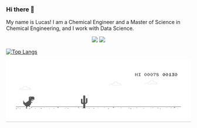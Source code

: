 ### Hi there 👋

My name is Lucas! I am a Chemical Engineer and a Master of Science in Chemical Engineering, and I work with Data Science. 

<p align="center">
  <img width="48%" src="https://github-readme-stats.vercel.app/api?username=lucasquemelli&show_icons=true&theme=tokyonight" />
  <img width="48%" src="https://github-readme-streak-stats.herokuapp.com/?user=lucasquemelli&theme=tokyonight" />
</p>

[![Top Langs](https://github-readme-stats.vercel.app/api/top-langs/?username=lucasquemelli)](https://github.com/lucasquemelli/github-readme-stats)

![Dino Gif](https://github.com/lucasquemelli/lucasquemelli/raw/main/dino.gif)

<!--
**lucasquemelli/lucasquemelli** is a ✨ _special_ ✨ repository because its `README.md` (this file) appears on your GitHub profile.

Here are some ideas to get you started:

- 🔭 I’m currently working on ...
- 🌱 I’m currently learning ...
- 👯 I’m looking to collaborate on ...
- 🤔 I’m looking for help with ...
- 💬 Ask me about ...
- 📫 How to reach me: ...
- 😄 Pronouns: ...
- ⚡ Fun fact: ...
-->
